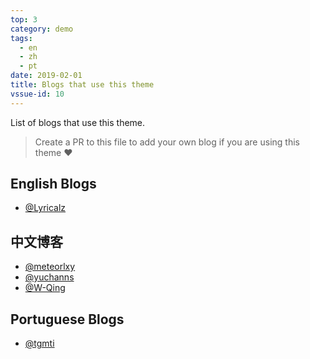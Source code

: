 ```yaml
---
top: 3
category: demo
tags:
  - en
  - zh
  - pt
date: 2019-02-01
title: Blogs that use this theme
vssue-id: 10
---
```


List of blogs that use this theme.

<!-- more -->

> Create a PR to this file to add your own blog if you are using this theme :heart:

## English Blogs

- [@Lyricalz](https://mikey.dev)

## 中文博客

- [@meteorlxy](https://www.meteorlxy.cn)
- [@yuchanns](https://www.yuchanns.xyz)
- [@W-Qing](https://www.sunburst.wang)

## Portuguese Blogs

- [@tgmti](https://tgmti.github.io/advpl/)
